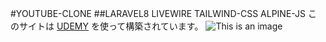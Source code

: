 #YOUTUBE-CLONE
##LARAVEL8 LIVEWIRE TAILWIND-CSS ALPINE-JS
このサイトは [UDEMY](https://www.udemy.com/course/building-youtube-clone-using-laravel-and-livewire/) を使って構築されています。
![This is an image](https://i.ytimg.com/vi/Yrvw6B4xljg/sddefault.jpg)
